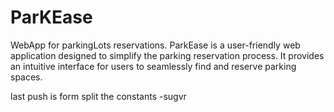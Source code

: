 # ParKEase
WebApp for parkingLots reservations. 
ParkEase is a user-friendly web application designed to simplify the parking reservation process. It provides an intuitive interface for users to seamlessly find and reserve parking spaces.

last push is form split the constants -sugvr
